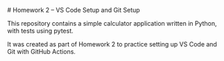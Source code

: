 \# Homework 2 – VS Code Setup and Git Setup



This repository contains a simple calculator application written in Python, with tests using pytest.  

It was created as part of Homework 2 to practice setting up VS Code and Git with GitHub Actions.

